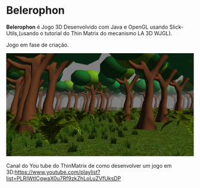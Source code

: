 # Belerophon
**Belerophon** é Jogo 3D Desenvolvido com Java e OpenGL usando Slick-Utils,(usando o tutorial do Thin Matrix do mecanismo LA 3D WJGL).

Jogo em fase de criação.

![](res/Belerophon.PNG)

Canal do You tube do ThinMatrix de como desenvolver um jogo em 3D:[]()https://www.youtube.com/playlist?list=PLRIWtICgwaX0u7Rf9zkZhLoLuZVfUksDP
